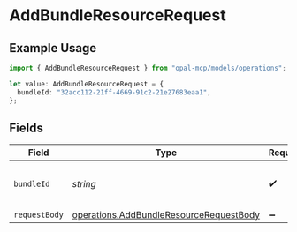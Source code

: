 # AddBundleResourceRequest

## Example Usage

```typescript
import { AddBundleResourceRequest } from "opal-mcp/models/operations";

let value: AddBundleResourceRequest = {
  bundleId: "32acc112-21ff-4669-91c2-21e27683eaa1",
};
```

## Fields

| Field                                                                                              | Type                                                                                               | Required                                                                                           | Description                                                                                        | Example                                                                                            |
| -------------------------------------------------------------------------------------------------- | -------------------------------------------------------------------------------------------------- | -------------------------------------------------------------------------------------------------- | -------------------------------------------------------------------------------------------------- | -------------------------------------------------------------------------------------------------- |
| `bundleId`                                                                                         | *string*                                                                                           | :heavy_check_mark:                                                                                 | The ID of the bundle.                                                                              | 32acc112-21ff-4669-91c2-21e27683eaa1                                                               |
| `requestBody`                                                                                      | [operations.AddBundleResourceRequestBody](../../models/operations/addbundleresourcerequestbody.md) | :heavy_minus_sign:                                                                                 | N/A                                                                                                |                                                                                                    |